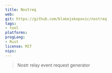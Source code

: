 ```yaml
---
title: Nostreq
web: 
git: https://github.com/blakejakopovic/nostreq
tags:
- tool
platforms: 
progLang:
- Rust
license: MIT
nips:
---
```


> Nostr relay event request generator